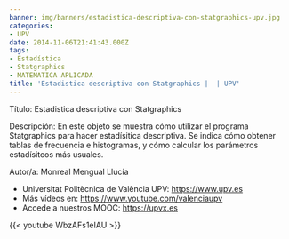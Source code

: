 ```yaml
---
banner: img/banners/estadistica-descriptiva-con-statgraphics-upv.jpg
categories:
- UPV
date: 2014-11-06T21:41:43.000Z
tags:
- Estadística
- Statgraphics
- MATEMATICA APLICADA
title: 'Estadistica descriptiva con Statgraphics |  | UPV'
---
```


Título: Estadistica descriptiva con Statgraphics

Descripción: En este objeto se muestra cómo utilizar el programa Statgraphics para hacer estadísitica descriptiva. Se indica cómo obtener tablas de frecuencia e histogramas, y cómo calcular los parámetros estadísitcos más usuales. 

Autor/a: Monreal Mengual Llucía



+ Universitat Politècnica de València UPV: https://www.upv.es
+ Más vídeos en: https://www.youtube.com/valenciaupv
+ Accede a nuestros MOOC: https://upvx.es

{{< youtube WbzAFs1eIAU >}}
